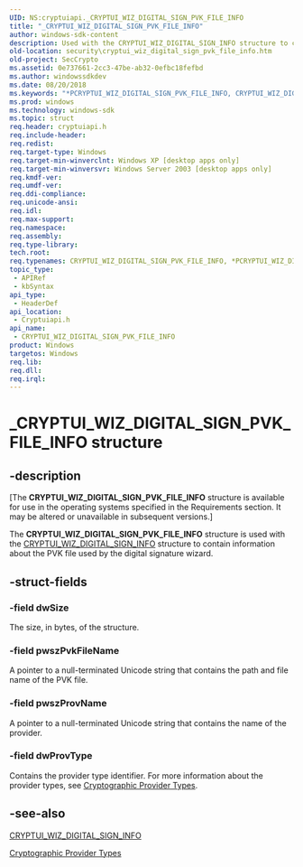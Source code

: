 ```yaml
---
UID: NS:cryptuiapi._CRYPTUI_WIZ_DIGITAL_SIGN_PVK_FILE_INFO
title: "_CRYPTUI_WIZ_DIGITAL_SIGN_PVK_FILE_INFO"
author: windows-sdk-content
description: Used with the CRYPTUI_WIZ_DIGITAL_SIGN_INFO structure to contain information about the PVK file used by the digital signature wizard.
old-location: security\cryptui_wiz_digital_sign_pvk_file_info.htm
old-project: SecCrypto
ms.assetid: 0e737661-2cc3-47be-ab32-0efbc18fefbd
ms.author: windowssdkdev
ms.date: 08/20/2018
ms.keywords: "*PCRYPTUI_WIZ_DIGITAL_SIGN_PVK_FILE_INFO, CRYPTUI_WIZ_DIGITAL_SIGN_PVK_FILE_INFO, CRYPTUI_WIZ_DIGITAL_SIGN_PVK_FILE_INFO structure [Security], PCRYPTUI_WIZ_DIGITAL_SIGN_PVK_FILE_INFO, PCRYPTUI_WIZ_DIGITAL_SIGN_PVK_FILE_INFO structure pointer [Security], _CRYPTUI_WIZ_DIGITAL_SIGN_PVK_FILE_INFO, cryptuiapi/CRYPTUI_WIZ_DIGITAL_SIGN_PVK_FILE_INFO, cryptuiapi/PCRYPTUI_WIZ_DIGITAL_SIGN_PVK_FILE_INFO, security.cryptui_wiz_digital_sign_pvk_file_info"
ms.prod: windows
ms.technology: windows-sdk
ms.topic: struct
req.header: cryptuiapi.h
req.include-header: 
req.redist: 
req.target-type: Windows
req.target-min-winverclnt: Windows XP [desktop apps only]
req.target-min-winversvr: Windows Server 2003 [desktop apps only]
req.kmdf-ver: 
req.umdf-ver: 
req.ddi-compliance: 
req.unicode-ansi: 
req.idl: 
req.max-support: 
req.namespace: 
req.assembly: 
req.type-library: 
tech.root: 
req.typenames: CRYPTUI_WIZ_DIGITAL_SIGN_PVK_FILE_INFO, *PCRYPTUI_WIZ_DIGITAL_SIGN_PVK_FILE_INFO
topic_type:
 - APIRef
 - kbSyntax
api_type:
 - HeaderDef
api_location:
 - Cryptuiapi.h
api_name:
 - CRYPTUI_WIZ_DIGITAL_SIGN_PVK_FILE_INFO
product: Windows
targetos: Windows
req.lib: 
req.dll: 
req.irql: 
---
```


# _CRYPTUI_WIZ_DIGITAL_SIGN_PVK_FILE_INFO structure


## -description


<p class="CCE_Message">[The  <b>CRYPTUI_WIZ_DIGITAL_SIGN_PVK_FILE_INFO</b> structure is available for use in the operating systems specified in the Requirements section. It may be altered or unavailable in subsequent versions.]

The <b>CRYPTUI_WIZ_DIGITAL_SIGN_PVK_FILE_INFO</b> structure is used with the <a href="https://msdn.microsoft.com/en-us/library/Aa380676(v=VS.85).aspx">CRYPTUI_WIZ_DIGITAL_SIGN_INFO</a> structure to contain information about the PVK file used by the digital signature wizard.


## -struct-fields




### -field dwSize

The size, in bytes, of the structure.


### -field pwszPvkFileName

A pointer to a null-terminated Unicode string that contains the path and file name of the PVK file.


### -field pwszProvName

A pointer to a null-terminated Unicode string that contains the name of the provider.


### -field dwProvType

Contains the provider type identifier. For more information about the provider types, see <a href="https://msdn.microsoft.com/en-us/library/Aa380244(v=VS.85).aspx">Cryptographic Provider Types</a>.


## -see-also




<a href="https://msdn.microsoft.com/en-us/library/Aa380676(v=VS.85).aspx">CRYPTUI_WIZ_DIGITAL_SIGN_INFO</a>



<a href="https://msdn.microsoft.com/en-us/library/Aa380244(v=VS.85).aspx">Cryptographic Provider Types</a>
 

 

